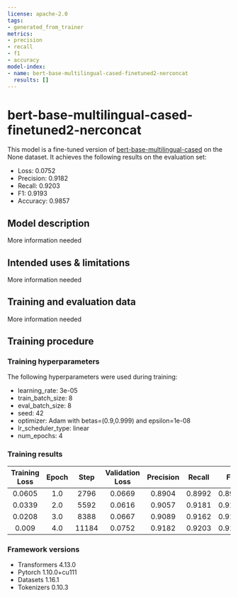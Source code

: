 ```yaml
---
license: apache-2.0
tags:
- generated_from_trainer
metrics:
- precision
- recall
- f1
- accuracy
model-index:
- name: bert-base-multilingual-cased-finetuned2-nerconcat
  results: []
---
```


<!-- This model card has been generated automatically according to the information the Trainer had access to. You
should probably proofread and complete it, then remove this comment. -->

# bert-base-multilingual-cased-finetuned2-nerconcat

This model is a fine-tuned version of [bert-base-multilingual-cased](https://huggingface.co/bert-base-multilingual-cased) on the None dataset.
It achieves the following results on the evaluation set:
- Loss: 0.0752
- Precision: 0.9182
- Recall: 0.9203
- F1: 0.9193
- Accuracy: 0.9857

## Model description

More information needed

## Intended uses & limitations

More information needed

## Training and evaluation data

More information needed

## Training procedure

### Training hyperparameters

The following hyperparameters were used during training:
- learning_rate: 3e-05
- train_batch_size: 8
- eval_batch_size: 8
- seed: 42
- optimizer: Adam with betas=(0.9,0.999) and epsilon=1e-08
- lr_scheduler_type: linear
- num_epochs: 4

### Training results

| Training Loss | Epoch | Step  | Validation Loss | Precision | Recall | F1     | Accuracy |
|:-------------:|:-----:|:-----:|:---------------:|:---------:|:------:|:------:|:--------:|
| 0.0605        | 1.0   | 2796  | 0.0669          | 0.8904    | 0.8992 | 0.8948 | 0.9813   |
| 0.0339        | 2.0   | 5592  | 0.0616          | 0.9057    | 0.9181 | 0.9119 | 0.9852   |
| 0.0208        | 3.0   | 8388  | 0.0667          | 0.9089    | 0.9162 | 0.9125 | 0.9851   |
| 0.009         | 4.0   | 11184 | 0.0752          | 0.9182    | 0.9203 | 0.9193 | 0.9857   |


### Framework versions

- Transformers 4.13.0
- Pytorch 1.10.0+cu111
- Datasets 1.16.1
- Tokenizers 0.10.3

